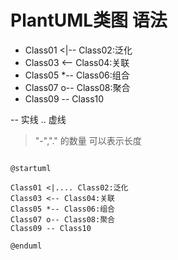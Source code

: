 # PlantUML类图 语法

* Class01 <|-- Class02:泛化
* Class03 <-- Class04:关联
* Class05 *-- Class06:组合
* Class07 o-- Class08:聚合
* Class09 -- Class10

-- 实线
.. 虚线
 >  "-","." 的数量 可以表示长度

```plantuml

@startuml

Class01 <|.... Class02:泛化
Class03 <-- Class04:关联
Class05 *-- Class06:组合
Class07 o-- Class08:聚合
Class09 -- Class10

@enduml


```